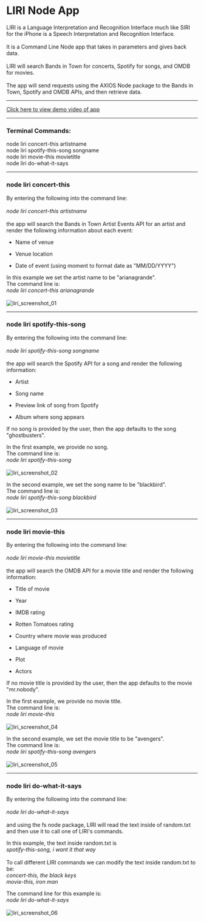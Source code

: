# LIRI Node App

LIRI is a Language Interpretation and Recognition Interface much like SIRI for the iPhone is a Speech Interpretation and Recognition Interface. 
<br></br>
It is a Command Line Node app that takes in parameters and gives back data.
<br></br>
LIRI will search Bands in Town for concerts, Spotify for songs, and OMDB for movies.
<br></br>
The app will send requests using the AXIOS Node package to the Bands in Town, Spotify and OMDB APIs, and then retrieve data.
***

[Click here to view demo video of app](https://drive.google.com/file/d/1uUWgMUeubtmGsjSks8UTP9gt_Utle_HO/view?usp=sharing)
***

### Terminal Commands:

node liri concert-this artistname
<br>
node liri spotify-this-song songname
<br>
node liri movie-this movietitle
<br> 
node liri do-what-it-says
***

### node liri concert-this

By entering the following into the command line:
<br></br>
*node liri concert-this artistname*
<br></br>
the app will search the Bands in Town Artist Events API for an artist and render the following information about each event:

* Name of venue

* Venue location

* Date of event (using moment to format date as "MM/DD/YYYY")

In this example we set the artist name to be "arianagrande".
<br>
The command line is:
<br>
*node liri concert-this arianagrande*
<br></br>
![liri_screenshot_01](https://raw.githubusercontent.com/makicoding/LIRI-Node-App/master/screenshots/liri_screenshot_01.png)
***

### node liri spotify-this-song

By entering the following into the command line:
<br></br>
*node liri spotify-this-song songname*
<br></br>
the app will search the Spotify API for a song and render the following information:

* Artist

* Song name

* Preview link of song from Spotify

* Album where song appears 

If no song is provided by the user, then the app defaults to the song "ghostbusters".

In the first example,  we provide no song.
<br>
The command line is:
<br>
*node liri spotify-this-song*
<br></br>
![liri_screenshot_02](https://raw.githubusercontent.com/makicoding/LIRI-Node-App/master/screenshots/liri_screenshot_02.png)

In the second example,  we set the song name to be "blackbird".
<br>
The command line is:
<br>
*node liri spotify-this-song blackbird*
<br></br>
![liri_screenshot_03](https://raw.githubusercontent.com/makicoding/LIRI-Node-App/master/screenshots/liri_screenshot_03.png)
***

### node liri movie-this

By entering the following into the command line:
<br></br>
*node liri movie-this movietitle*
<br></br>
the app will search the OMDB API for a movie title and render the following information:

* Title of movie

* Year

* IMDB rating

* Rotten Tomatoes rating

* Country where movie was produced

* Language of movie

* Plot

* Actors 

If no movie title is provided by the user, then the app defaults to the movie "mr.nobody".

In the first example,  we provide no movie title.
<br>
The command line is:
<br>
*node liri movie-this*
<br></br>
![liri_screenshot_04](https://raw.githubusercontent.com/makicoding/LIRI-Node-App/master/screenshots/liri_screenshot_04.png)

In the second example,  we set the movie title to be "avengers".
<br>
The command line is:
<br>
*node liri spotify-this-song avengers*
<br></br>
![liri_screenshot_05](https://raw.githubusercontent.com/makicoding/LIRI-Node-App/master/screenshots/liri_screenshot_05.png)
***

### node liri do-what-it-says

By entering the following into the command line:
<br></br>
*node liri do-what-it-says*
<br></br>
and using the fs node package, LIRI will read the text inside of random.txt and then use it to call one of LIRI's commands.

In this example, the text inside random.txt is 
<br>
*spotify-this-song, i want it that way*  
<br>
To call different LIRI commands we can modify the text inside random.txt to be:
<br>
*concert-this, the black keys*
<br>
*movie-this, iron man*


The command line for this example is:
<br>
*node liri do-what-it-says*
<br></br>
![liri_screenshot_06](https://raw.githubusercontent.com/makicoding/LIRI-Node-App/master/screenshots/liri_screenshot_06.png)
